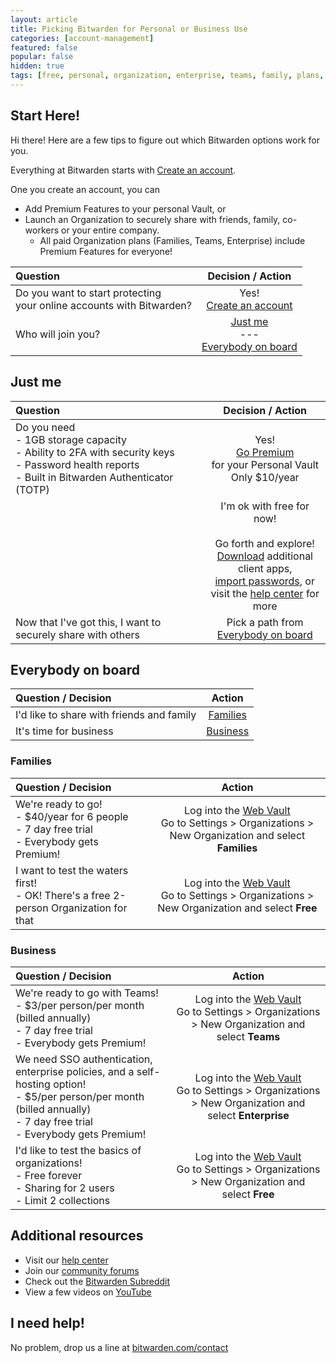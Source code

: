 ```yaml
---
layout: article
title: Picking Bitwarden for Personal or Business Use
categories: [account-management]
featured: false
popular: false
hidden: true
tags: [free, personal, organization, enterprise, teams, family, plans, subscription]
---
```



## Start Here!
Hi there! Here are a few tips to figure out which Bitwarden options work for you.

Everything at Bitwarden starts with [Create an account](https://vault.bitwarden.com/#/register).

One you create an account, you can
- Add Premium Features to your personal Vault, or 
- Launch an Organization to securely share with friends, family, co-workers or your entire company.
	- All paid Organization plans (Families, Teams, Enterprise) include Premium Features for everyone!

| Question | Decision / Action |
|:---|:---:|
|  Do you want to start protecting<br>your online accounts with Bitwarden? | Yes!<br>[Create an account](https://vault.bitwarden.com/) |
| Who will join you? | [Just me](#just-me)<br>---<br>[Everybody on board](#everybody-on-board) | 

## Just me

| Question | Decision / Action |
|:---|:---:|
|  Do you need<br>- 1GB storage capacity<br>- Ability to 2FA with security keys<br> - Password health reports<br>- Built in Bitwarden Authenticator (TOTP)  |  Yes!<br>[Go Premium](https://vault.bitwarden.com/#/?premium=purchase)<br>for your Personal Vault<br>Only $10/year |
| | I'm ok with free for now!<br><br>Go forth and explore!<br>[Download](https://bitwarden.com/download/) additional client apps,<br>[import passwords](https://bitwarden.com/help/article/import-data/), or<br>visit the [help center](https://bitwarden.com/help/) for more |
| Now that I've got this, I want to securely share with others | Pick a path from<br>[Everybody on board](#everybody-on-board)|


## Everybody on board

| Question / Decision | Action |
|:---|:---:|
| I'd like to share with friends and family | [Families](#families) |
| It's time for business | [Business](#business) |

### Families

| Question / Decision | Action |
|:---|:---:|
| We're ready to go!<br>- $40/year for 6 people<br>- 7 day free trial<br>- Everybody gets Premium! | Log into the [Web Vault](https://vault.bitwarden.com/)<br>Go to Settings > Organizations > New Organization and select **Families** |
| I want to test the waters first!<br>- OK! There's a free 2-person Organization for that | Log into the [Web Vault](https://vault.bitwarden.com/)<br>Go to Settings > Organizations > New Organization and select **Free** |


### Business

| Question / Decision | Action |
|:---|:---:|
| We're ready to go with Teams!<br>- $3/per person/per month (billed annually)<br>- 7 day free trial<br>- Everybody gets Premium! | Log into the [Web Vault](https://vault.bitwarden.com/)<br>Go to Settings > Organizations > New Organization and select **Teams** |
| We need SSO authentication, enterprise policies, and a self-hosting option!<br>- $5/per person/per month (billed annually)<br>- 7 day free trial<br>- Everybody gets Premium! | Log into the [Web Vault](https://vault.bitwarden.com/)<br>Go to Settings > Organizations > New Organization and select **Enterprise** |
| I'd like to test the basics of organizations!<br>- Free forever<br>- Sharing for 2 users<br>- Limit 2 collections | Log into the [Web Vault](https://vault.bitwarden.com/)<br>Go to Settings > Organizations > New Organization and select **Free** |

## Additional resources

- Visit our [help center](https://bitwarden.com/help/)
- Join our [community forums](https://community.bitwarden.com/)
- Check out the [Bitwarden Subreddit](https://www.reddit.com/r/Bitwarden/)
- View a few videos on [YouTube](https://www.youtube.com/bitwarden)

## I need help!
No problem, drop us a line at [bitwarden.com/contact](https://bitwarden.com/contact/)